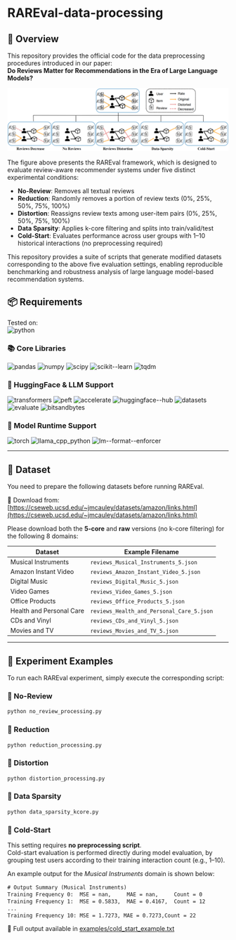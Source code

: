 # RAREval-data-processing

## 📘 Overview

This repository provides the official code for the data preprocessing procedures introduced in our paper:  
**Do Reviews Matter for Recommendations in the Era of Large Language Models?**

<p align="center">
  <img src="https://github.com/zhytk/RAREval-data-processing/blob/main/RAREval_framework.png?raw=true" alt="RAREval Framework" width="900"/>
</p>


The figure above presents the RAREval framework, which is designed to evaluate review-aware recommender systems under five distinct experimental conditions:

- **No-Review**: Removes all textual reviews  
- **Reduction**: Randomly removes a portion of review texts (0%, 25%, 50%, 75%, 100%)  
- **Distortion**: Reassigns review texts among user-item pairs (0%, 25%, 50%, 75%, 100%)  
- **Data Sparsity**: Applies k-core filtering and splits into train/valid/test  
- **Cold-Start**: Evaluates performance across user groups with 1–10 historical interactions (no preprocessing required)

This repository provides a suite of scripts that generate modified datasets corresponding to the above five evaluation settings, enabling reproducible benchmarking and robustness analysis of large language model-based recommendation systems.

## 📦 Requirements

Tested on:  
![python](https://img.shields.io/badge/python-%3E=3.8-blue)  

### 📚 Core Libraries  
![pandas](https://img.shields.io/badge/pandas-%3E=1.5-blue)
![numpy](https://img.shields.io/badge/numpy-%3E=1.23-blue)
![scipy](https://img.shields.io/badge/scipy-%3E=1.14.1-blue)
![scikit--learn](https://img.shields.io/badge/scikit--learn-%3E=1.5.2-blue)
![tqdm](https://img.shields.io/badge/tqdm-%3E=4.66.4-blue)

### 🤗 HuggingFace & LLM Support  
![transformers](https://img.shields.io/badge/transformers-4.45.2-green)
![peft](https://img.shields.io/badge/peft-0.12.0-green)
![accelerate](https://img.shields.io/badge/accelerate-%3E=1.1.1-green)
![huggingface--hub](https://img.shields.io/badge/huggingface--hub-%3E=0.29.3-green)
![datasets](https://img.shields.io/badge/datasets-%3E=3.0.0-green)
![evaluate](https://img.shields.io/badge/evaluate-%3E=0.4.3-green)
![bitsandbytes](https://img.shields.io/badge/bitsandbytes-%3E=0.43.1-green)

### 🧠 Model Runtime Support  
![torch](https://img.shields.io/badge/torch-%3E=2.5.1-red)
![llama_cpp_python](https://img.shields.io/badge/llama__cpp__python-0.2.90-red)
![lm--format--enforcer](https://img.shields.io/badge/lm--format--enforcer-%3E=0.10.10-red)

---

## 📂 Dataset

You need to prepare the following datasets before running RAREval.

🔗 Download from: [https://cseweb.ucsd.edu/~jmcauley/datasets/amazon/links.html](https://cseweb.ucsd.edu/~jmcauley/datasets/amazon/links.html)  

Please download both the **5-core** and **raw** versions (no k-core filtering) for the following 8 domains:

| Dataset                  | Example Filename                          |
|--------------------------|--------------------------------------------|
| Musical Instruments      | `reviews_Musical_Instruments_5.json`      |
| Amazon Instant Video     | `reviews_Amazon_Instant_Video_5.json`     |
| Digital Music            | `reviews_Digital_Music_5.json`            |
| Video Games              | `reviews_Video_Games_5.json`              |
| Office Products          | `reviews_Office_Products_5.json`          |
| Health and Personal Care | `reviews_Health_and_Personal_Care_5.json` |
| CDs and Vinyl            | `reviews_CDs_and_Vinyl_5.json`            |
| Movies and TV            | `reviews_Movies_and_TV_5.json`            |

---

## 🔬 Experiment Examples

To run each RAREval experiment, simply execute the corresponding script:

### 📌 No-Review
```bash
python no_review_processing.py

```

### 📌 Reduction
```bash
python reduction_processing.py
```

### 📌 Distortion
```bash
python distortion_processing.py
```

### 📌 Data Sparsity
```bash
python data_sparsity_kcore.py
```
### 📌 Cold-Start

This setting requires **no preprocessing script**.  
Cold-start evaluation is performed directly during model evaluation, by grouping test users according to their training interaction count (e.g., 1–10).

An example output for the *Musical Instruments* domain is shown below:
```text
# Output Summary (Musical Instruments)
Training Frequency 0:  MSE = nan,     MAE = nan,     Count = 0
Training Frequency 1:  MSE = 0.5833,  MAE = 0.4167,  Count = 12
...
Training Frequency 10: MSE = 1.7273, MAE = 0.7273,Count = 22
```
📄 Full output available in [examples/cold_start_example.txt](examples/cold_start_example.txt)





